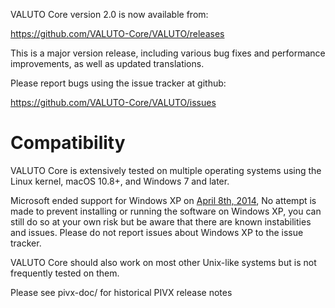 VALUTO Core version 2.0 is now available from:

  <https://github.com/VALUTO-Core/VALUTO/releases>

This is a major version release, including various bug fixes and
performance improvements, as well as updated translations.

Please report bugs using the issue tracker at github:

  <https://github.com/VALUTO-Core/VALUTO/issues>

Compatibility
==============

VALUTO Core is extensively tested on multiple operating systems using
the Linux kernel, macOS 10.8+, and Windows 7 and later.

Microsoft ended support for Windows XP on [April 8th, 2014](https://www.microsoft.com/en-us/WindowsForBusiness/end-of-xp-support),
No attempt is made to prevent installing or running the software on Windows XP, you
can still do so at your own risk but be aware that there are known instabilities and issues.
Please do not report issues about Windows XP to the issue tracker.

VALUTO Core should also work on most other Unix-like systems but is not
frequently tested on them.


Please see pivx-doc/ for historical PIVX release notes
